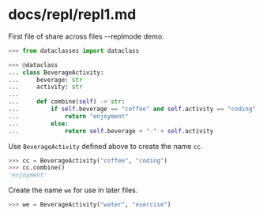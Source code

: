 # docs/repl/repl1.md

First file of share across files --replmode demo.

```python
>>> from dataclasses import dataclass
```


```python
>>> @dataclass
... class BeverageActivity:
...     beverage: str
...     activity: str
...
...     def combine(self) -> str:
...         if self.beverage == "coffee" and self.activity == "coding":
...             return "enjoyment"
...         else:
...             return self.beverage + "-" + self.activity
```

Use `BeverageActivity` defined above to create the name `cc`.
```python
>>> cc = BeverageActivity("coffee", "coding")
>>> cc.combine()
'enjoyment'
```

Create the name `we` for use in later files.
```python
>>> we = BeverageActivity("water", "exercise")
```

